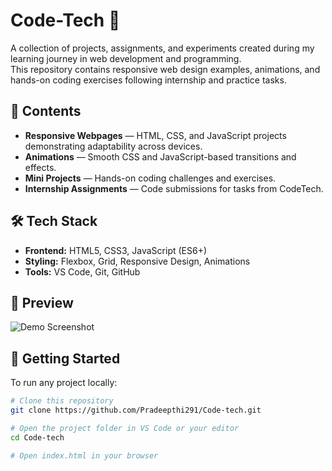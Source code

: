 # Code-Tech 🚀

A collection of projects, assignments, and experiments created during my learning journey in web development and programming.  
This repository contains responsive web design examples, animations, and hands-on coding exercises following internship and practice tasks.

## 📂 Contents
- **Responsive Webpages** — HTML, CSS, and JavaScript projects demonstrating adaptability across devices.
- **Animations** — Smooth CSS and JavaScript-based transitions and effects.
- **Mini Projects** — Hands-on coding challenges and exercises.
- **Internship Assignments** — Code submissions for tasks from CodeTech.

## 🛠️ Tech Stack
- **Frontend:** HTML5, CSS3, JavaScript (ES6+)
- **Styling:** Flexbox, Grid, Responsive Design, Animations
- **Tools:** VS Code, Git, GitHub

## 📸 Preview
![Demo Screenshot](images/demo.png) <!-- Add your own screenshot here -->

## 🚀 Getting Started
To run any project locally:
```bash
# Clone this repository
git clone https://github.com/Pradeepthi291/Code-tech.git

# Open the project folder in VS Code or your editor
cd Code-tech

# Open index.html in your browser
